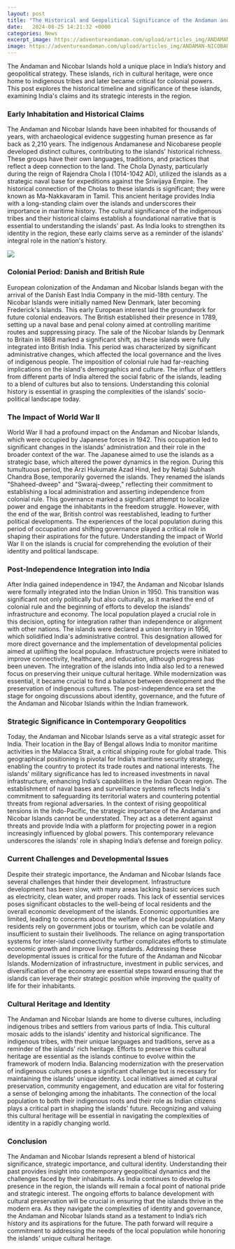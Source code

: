 ```yaml
---
layout: post
title: "The Historical and Geopolitical Significance of the Andaman and Nicobar Islands"
date:   2024-08-25 14:21:32 +0000
categories: News
excerpt_image: https://adventureandaman.com/upload/articles_img/ANDAMAN-NICOBAR-ISLANDS.jpg
image: https://adventureandaman.com/upload/articles_img/ANDAMAN-NICOBAR-ISLANDS.jpg
---
```


The Andaman and Nicobar Islands hold a unique place in India’s history and geopolitical strategy. These islands, rich in cultural heritage, were once home to indigenous tribes and later became critical for colonial powers. This post explores the historical timeline and significance of these islands, examining India's claims and its strategic interests in the region.
### Early Inhabitation and Historical Claims
The Andaman and Nicobar Islands have been inhabited for thousands of years, with archaeological evidence suggesting human presence as far back as 2,210 years. The indigenous Andamanese and Nicobarese people developed distinct cultures, contributing to the islands' historical richness. These groups have their own languages, traditions, and practices that reflect a deep connection to the land.
The Chola Dynasty, particularly during the reign of Rajendra Chola I (1014-1042 AD), utilized the islands as a strategic naval base for expeditions against the Sriwijaya Empire. The historical connection of the Cholas to these islands is significant; they were known as Ma-Nakkavaram in Tamil. This ancient heritage provides India with a long-standing claim over the islands and underscores their importance in maritime history. 
The cultural significance of the indigenous tribes and their historical claims establish a foundational narrative that is essential to understanding the islands' past. As India looks to strengthen its identity in the region, these early claims serve as a reminder of the islands' integral role in the nation's history.

![](https://adventureandaman.com/upload/articles_img/ANDAMAN-NICOBAR-ISLANDS.jpg)
### Colonial Period: Danish and British Rule
European colonization of the Andaman and Nicobar Islands began with the arrival of the Danish East India Company in the mid-18th century. The Nicobar Islands were initially named New Denmark, later becoming Frederick's Islands. This early European interest laid the groundwork for future colonial endeavors.
The British established their presence in 1789, setting up a naval base and penal colony aimed at controlling maritime routes and suppressing piracy. The sale of the Nicobar Islands by Denmark to Britain in 1868 marked a significant shift, as these islands were fully integrated into British India. This period was characterized by significant administrative changes, which affected the local governance and the lives of indigenous people.
The imposition of colonial rule had far-reaching implications on the island's demographics and culture. The influx of settlers from different parts of India altered the social fabric of the islands, leading to a blend of cultures but also to tensions. Understanding this colonial history is essential in grasping the complexities of the islands’ socio-political landscape today.
### The Impact of World War II
World War II had a profound impact on the Andaman and Nicobar Islands, which were occupied by Japanese forces in 1942. This occupation led to significant changes in the islands’ administration and their role in the broader context of the war. The Japanese aimed to use the islands as a strategic base, which altered the power dynamics in the region.
During this tumultuous period, the Arzi Hukumate Azad Hind, led by Netaji Subhash Chandra Bose, temporarily governed the islands. They renamed the islands "Shaheed-dweep" and "Swaraj-dweep," reflecting their commitment to establishing a local administration and asserting independence from colonial rule. This governance marked a significant attempt to localize power and engage the inhabitants in the freedom struggle.
However, with the end of the war, British control was reestablished, leading to further political developments. The experiences of the local population during this period of occupation and shifting governance played a critical role in shaping their aspirations for the future. Understanding the impact of World War II on the islands is crucial for comprehending the evolution of their identity and political landscape.
### Post-Independence Integration into India
After India gained independence in 1947, the Andaman and Nicobar Islands were formally integrated into the Indian Union in 1950. This transition was significant not only politically but also culturally, as it marked the end of colonial rule and the beginning of efforts to develop the islands’ infrastructure and economy. The local population played a crucial role in this decision, opting for integration rather than independence or alignment with other nations.
The islands were declared a union territory in 1956, which solidified India's administrative control. This designation allowed for more direct governance and the implementation of developmental policies aimed at uplifting the local populace. Infrastructure projects were initiated to improve connectivity, healthcare, and education, although progress has been uneven.
The integration of the islands into India also led to a renewed focus on preserving their unique cultural heritage. While modernization was essential, it became crucial to find a balance between development and the preservation of indigenous cultures. The post-independence era set the stage for ongoing discussions about identity, governance, and the future of the Andaman and Nicobar Islands within the Indian framework.
### Strategic Significance in Contemporary Geopolitics
Today, the Andaman and Nicobar Islands serve as a vital strategic asset for India. Their location in the Bay of Bengal allows India to monitor maritime activities in the Malacca Strait, a critical shipping route for global trade. This geographical positioning is pivotal for India’s maritime security strategy, enabling the country to protect its trade routes and national interests.
The islands' military significance has led to increased investments in naval infrastructure, enhancing India’s capabilities in the Indian Ocean region. The establishment of naval bases and surveillance systems reflects India's commitment to safeguarding its territorial waters and countering potential threats from regional adversaries.
In the context of rising geopolitical tensions in the Indo-Pacific, the strategic importance of the Andaman and Nicobar Islands cannot be understated. They act as a deterrent against threats and provide India with a platform for projecting power in a region increasingly influenced by global powers. This contemporary relevance underscores the islands' role in shaping India’s defense and foreign policy.
### Current Challenges and Developmental Issues
Despite their strategic importance, the Andaman and Nicobar Islands face several challenges that hinder their development. Infrastructure development has been slow, with many areas lacking basic services such as electricity, clean water, and proper roads. This lack of essential services poses significant obstacles to the well-being of local residents and the overall economic development of the islands.
Economic opportunities are limited, leading to concerns about the welfare of the local population. Many residents rely on government jobs or tourism, which can be volatile and insufficient to sustain their livelihoods. The reliance on aging transportation systems for inter-island connectivity further complicates efforts to stimulate economic growth and improve living standards.
Addressing these developmental issues is critical for the future of the Andaman and Nicobar Islands. Modernization of infrastructure, investment in public services, and diversification of the economy are essential steps toward ensuring that the islands can leverage their strategic position while improving the quality of life for their inhabitants.
### Cultural Heritage and Identity
The Andaman and Nicobar Islands are home to diverse cultures, including indigenous tribes and settlers from various parts of India. This cultural mosaic adds to the islands' identity and historical significance. The indigenous tribes, with their unique languages and traditions, serve as a reminder of the islands' rich heritage.
Efforts to preserve this cultural heritage are essential as the islands continue to evolve within the framework of modern India. Balancing modernization with the preservation of indigenous cultures poses a significant challenge but is necessary for maintaining the islands' unique identity. 
Local initiatives aimed at cultural preservation, community engagement, and education are vital for fostering a sense of belonging among the inhabitants. The connection of the local population to both their indigenous roots and their role as Indian citizens plays a critical part in shaping the islands' future. Recognizing and valuing this cultural heritage will be essential in navigating the complexities of identity in a rapidly changing world.
### Conclusion
The Andaman and Nicobar Islands represent a blend of historical significance, strategic importance, and cultural identity. Understanding their past provides insight into contemporary geopolitical dynamics and the challenges faced by their inhabitants. As India continues to develop its presence in the region, the islands will remain a focal point of national pride and strategic interest.
The ongoing efforts to balance development with cultural preservation will be crucial in ensuring that the islands thrive in the modern era. As they navigate the complexities of identity and governance, the Andaman and Nicobar Islands stand as a testament to India’s rich history and its aspirations for the future. The path forward will require a commitment to addressing the needs of the local population while honoring the islands' unique cultural heritage.